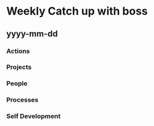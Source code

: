 # Weekly Catch up with boss

## yyyy-mm-dd
### Actions
### Projects
### People
### Processes
### Self Development
